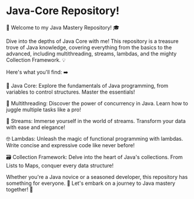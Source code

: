 #  Java-Core Repository!
🚀 Welcome to my Java Mastery Repository! 🎓

Dive into the depths of Java Core with me! This repository is a treasure trove of Java knowledge, covering everything from the basics to the advanced, including multithreading, streams, lambdas, and the mighty Collection Framework. 💡

Here's what you'll find: ➡️

📘 Java Core: Explore the fundamentals of Java programming, from variables to control structures. Master the essentials!

🔄 Multithreading: Discover the power of concurrency in Java. Learn how to juggle multiple tasks like a pro!

🌊 Streams: Immerse yourself in the world of streams. Transform your data with ease and elegance!

🤓 Lambdas: Unleash the magic of functional programming with lambdas. Write concise and expressive code like never before!

🗃️ Collection Framework: Delve into the heart of Java's collections. From Lists to Maps, conquer every data structure!

Whether you're a Java novice or a seasoned developer, this repository has something for everyone. 🌟 Let's embark on a journey to Java mastery together! 🚀
